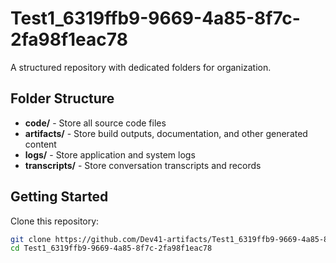 # Test1_6319ffb9-9669-4a85-8f7c-2fa98f1eac78
A structured repository with dedicated folders for organization.

## Folder Structure

- **code/** - Store all source code files
- **artifacts/** - Store build outputs, documentation, and other generated content
- **logs/** - Store application and system logs
- **transcripts/** - Store conversation transcripts and records

## Getting Started

Clone this repository:
```bash
git clone https://github.com/Dev41-artifacts/Test1_6319ffb9-9669-4a85-8f7c-2fa98f1eac78
cd Test1_6319ffb9-9669-4a85-8f7c-2fa98f1eac78
```
